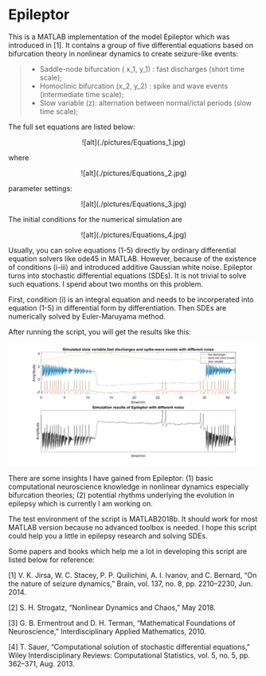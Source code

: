 
# Epileptor
This is a MATLAB implementation of the model Epileptor which was introduced in [1]. It contains a group of five differential equations based on bifurcation theory in nonlinear dynamics to create seizure-like events:
> * Saddle-node bifurcation ( x_1, y_1) : fast discharges (short time scale);
> * Homoclinic bifurcation (x_2, y_2) : spike and wave events (intermediate time scale);
> * Slow variable (z): alternation between normal/ictal periods (slow time scale);

The full set equations are listed below:

<center>
![alt](./pictures/Equations_1.jpg)
</center>

where

<center>
![alt](./pictures/Equations_2.jpg)
</center>

parameter settings: 

<center>
![alt](./pictures/Equations_3.jpg)
</center>

The initial conditions for the numerical simulation are 

<center>
![alt](./pictures/Equations_4.jpg)
</center>

Usually, you can solve equations (1-5) directly by ordinary differential equation solvers like ode45 in MATLAB. However, because of the existence of conditions (i-iii) and introduced additive Gaussian white noise. Epileptor turns into stochastic differential equations (SDEs). It is not trivial to solve such equations. I spend about two months on this problem.

First, condition (i) is an integral equation and needs to be incorperated into equation (1-5) in differential form by differentiation. Then SDEs are numerically solved by Euler-Maruyama method.

After running the script, you will get the results like this:

![alt](Epileptor.jpg)

There are some insights I have gained from Epileptor: (1) basic computational neuroscience knowledge in nonlinear dynamics especially bifurcation theories; (2) potential rhythms underlying the evolution in epilepsy which is currently I am working on.

The test environment of the script is MATLAB2018b. It should work for most MATLAB version because no advanced toolbox is needed. I hope this script could help you a little in epilepsy research and solving SDEs.

Some papers and books which help me a lot in developing this script are listed below for reference:

[1] V. K. Jirsa, W. C. Stacey, P. P. Quilichini, A. I. Ivanov, and C. Bernard, “On the nature of seizure dynamics,” Brain, vol. 137, no. 8, pp. 2210–2230, Jun. 2014.

[2] S. H. Strogatz, “Nonlinear Dynamics and Chaos,” May 2018.

[3] G. B. Ermentrout and D. H. Terman, “Mathematical Foundations of Neuroscience,” Interdisciplinary Applied Mathematics, 2010.

[4] T. Sauer, “Computational solution of stochastic differential equations,” Wiley Interdisciplinary Reviews: Computational Statistics, vol. 5, no. 5, pp. 362–371, Aug. 2013.



